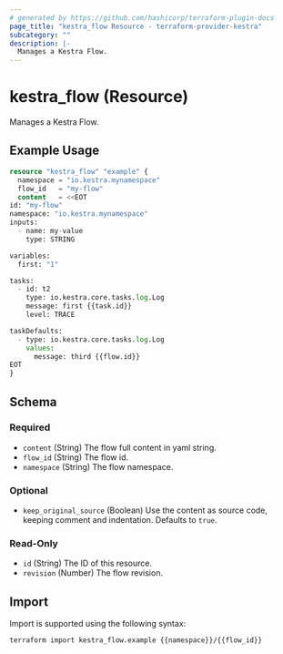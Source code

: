 ```yaml
---
# generated by https://github.com/hashicorp/terraform-plugin-docs
page_title: "kestra_flow Resource - terraform-provider-kestra"
subcategory: ""
description: |-
  Manages a Kestra Flow.
---
```


# kestra_flow (Resource)

Manages a Kestra Flow.

## Example Usage

```terraform
resource "kestra_flow" "example" {
  namespace = "io.kestra.mynamespace"
  flow_id   = "my-flow"
  content   = <<EOT
id: "my-flow"
namespace: "io.kestra.mynamespace"
inputs:
  - name: my-value
    type: STRING

variables:
  first: "1"

tasks:
  - id: t2
    type: io.kestra.core.tasks.log.Log
    message: first {{task.id}}
    level: TRACE

taskDefaults:
  - type: io.kestra.core.tasks.log.Log
    values:
      message: third {{flow.id}}
EOT
}
```

<!-- schema generated by tfplugindocs -->
## Schema

### Required

- `content` (String) The flow full content in yaml string.
- `flow_id` (String) The flow id.
- `namespace` (String) The flow namespace.

### Optional

- `keep_original_source` (Boolean) Use the content as source code, keeping comment and indentation. Defaults to `true`.

### Read-Only

- `id` (String) The ID of this resource.
- `revision` (Number) The flow revision.

## Import

Import is supported using the following syntax:

```shell
terraform import kestra_flow.example {{namespace}}/{{flow_id}}
```
